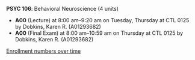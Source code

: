 **PSYC 106**: Behavioral Neuroscience (4 units)

- **A00** (Lecture) at 8:00 am–9:20 am on Tuesday, Thursday at CTL 0125 by Dobkins, Karen R. (A01293682)
- **A00** (Final Exam) at 8:00 am–10:59 am on Thursday at CTL 0125 by Dobkins, Karen R. (A01293682)

[Enrollment numbers over time](./PSYC106.tsv)
